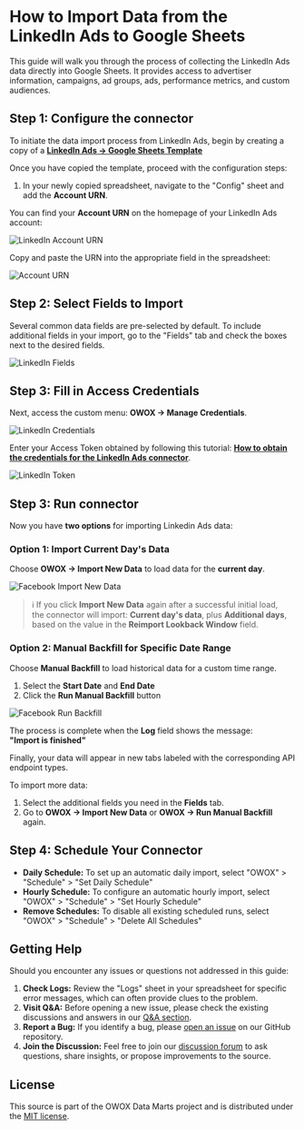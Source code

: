 # How to Import Data from the LinkedIn Ads to Google Sheets

This guide will walk you through the process of collecting the LinkedIn Ads data directly into Google Sheets.
It provides access to advertiser information, campaigns, ad groups, ads, performance metrics, and custom audiences.

## Step 1: Configure the connector

To initiate the data import process from LinkedIn Ads, begin by creating a copy of a [**LinkedIn Ads → Google Sheets Template**](https://docs.google.com/spreadsheets/d/1-eo1z9h5qKGfNDVmSoVYgyEkWfRWRy07NaU5hZnM4Vk/copy)

Once you have copied the template, proceed with the configuration steps:

1. In your newly copied spreadsheet, navigate to the "Config" sheet and add the **Account URN**.

You can find your **Account URN** on the homepage of your LinkedIn Ads account:

![LinkedIn Account URN](/packages/connectors/src/Sources/LinkedInAds/res/linkedin_account.png)

Copy and paste the URN into the appropriate field in the spreadsheet:

![Account URN](/packages/connectors/src/Sources/LinkedInAds/res/linkedin_pasteurn.png)

## Step 2: Select Fields to Import

Several common data fields are pre-selected by default. To include additional fields in your import, go to the "Fields" tab and check the boxes next to the desired fields.

![LinkedIn Fields](/packages/connectors/src/Sources/LinkedInAds/res/linkedin_fields.png)

## Step 3: Fill in Access Credentials

Next, access the custom menu: **OWOX → Manage Credentials**.

![LinkedIn Credentials](/packages/connectors/src/Sources/LinkedInAds/res/linkedin_credentials.png)

Enter your Access Token obtained by following this tutorial: [**How to obtain the credentials for the LinkedIn Ads connector**](/packages/connectors/src/Sources/LinkedInAds/CREDENTIALS.md).

![LinkedIn Token](/packages/connectors/src/Sources/LinkedInAds/res/linkedin_token.png)

## Step 3: Run connector

Now you have **two options** for importing Linkedin Ads data:

### Option 1: Import Current Day's Data

Choose **OWOX → Import New Data** to load data for the **current day**.

![Facebook Import New Data](/packages/connectors/src/Sources/FacebookMarketing/res/facebook_newdata.png)

> ℹ️ If you click **Import New Data** again after a successful initial load,  
> the connector will import: **Current day's data**, plus **Additional days**, based on the value in the **Reimport Lookback Window** field.

### Option 2: Manual Backfill for Specific Date Range

Choose **Manual Backfill** to load historical data for a custom time range.

1. Select the **Start Date** and **End Date**  
2. Click the **Run Manual Backfill** button

![Facebook Run Backfill](/packages/connectors/src/Sources/FacebookMarketing/res/facebook_runbackfill.png)

The process is complete when the **Log** field shows the message:  
**"Import is finished"**  

Finally, your data will appear in new tabs labeled with the corresponding API endpoint types.  

To import more data:

1. Select the additional fields you need in the **Fields** tab.
2. Go to **OWOX → Import New Data** or **OWOX → Run Manual Backfill** again.

## Step 4: Schedule Your Connector

- **Daily Schedule:** To set up an automatic daily import, select "OWOX" > "Schedule" > "Set Daily Schedule"
- **Hourly Schedule:** To configure an automatic hourly import, select "OWOX" > "Schedule" > "Set Hourly Schedule"
- **Remove Schedules:** To disable all existing scheduled runs, select "OWOX" > "Schedule" > "Delete All Schedules"

## Getting Help

Should you encounter any issues or questions not addressed in this guide:

1. **Check Logs:** Review the "Logs" sheet in your spreadsheet for specific error messages, which can often provide clues to the problem.
2. **Visit Q&A:** Before opening a new issue, please check the existing discussions and answers in our [Q&A section](https://github.com/OWOX/owox-data-marts/discussions/categories/q-a).
3. **Report a Bug:** If you identify a bug, please [open an issue](https://github.com/OWOX/owox-data-marts/issues) on our GitHub repository.
4. **Join the Discussion:** Feel free to join our [discussion forum](https://github.com/OWOX/owox-data-marts/discussions) to ask questions, share insights, or propose improvements to the source.

## License

This source is part of the OWOX Data Marts project and is distributed under the [MIT license](/licenses/MIT.md).
